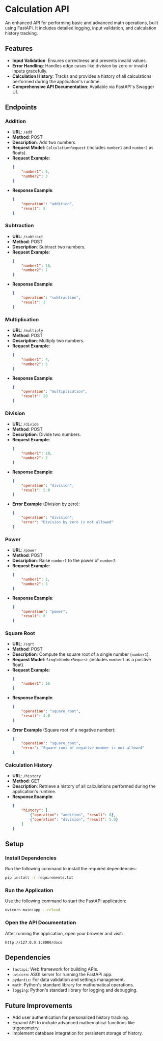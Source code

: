 
# Calculation API

An enhanced API for performing basic and advanced math operations, built using FastAPI. It includes detailed logging, input validation, and calculation history tracking.

## Features
- **Input Validation**: Ensures correctness and prevents invalid values.
- **Error Handling**: Handles edge cases like division by zero or invalid inputs gracefully.
- **Calculation History**: Tracks and provides a history of all calculations performed during the application's runtime.
- **Comprehensive API Documentation**: Available via FastAPI's Swagger UI.

## Endpoints

### Addition
- **URL**: `/add`
- **Method**: POST
- **Description**: Add two numbers.
- **Request Model**: `CalculationRequest` (includes `number1` and `number2` as floats).
- **Request Example**:
  ```json
  {
      "number1": 5,
      "number2": 3
  }
  ```
- **Response Example**:
  ```json
  {
      "operation": "addition",
      "result": 8
  }
  ```

### Subtraction
- **URL**: `/subtract`
- **Method**: POST
- **Description**: Subtract two numbers.
- **Request Example**:
  ```json
  {
      "number1": 10,
      "number2": 7
  }
  ```
- **Response Example**:
  ```json
  {
      "operation": "subtraction",
      "result": 3
  }
  ```

### Multiplication
- **URL**: `/multiply`
- **Method**: POST
- **Description**: Multiply two numbers.
- **Request Example**:
  ```json
  {
      "number1": 4,
      "number2": 5
  }
  ```
- **Response Example**:
  ```json
  {
      "operation": "multiplication",
      "result": 20
  }
  ```

### Division
- **URL**: `/divide`
- **Method**: POST
- **Description**: Divide two numbers.
- **Request Example**:
  ```json
  {
      "number1": 10,
      "number2": 2
  }
  ```
- **Response Example**:
  ```json
  {
      "operation": "division",
      "result": 5.0
  }
  ```
- **Error Example** (Division by zero):
  ```json
  {
      "operation": "division",
      "error": "Division by zero is not allowed"
  }
  ```

### Power
- **URL**: `/power`
- **Method**: POST
- **Description**: Raise `number1` to the power of `number2`.
- **Request Example**:
  ```json
  {
      "number1": 2,
      "number2": 3
  }
  ```
- **Response Example**:
  ```json
  {
      "operation": "power",
      "result": 8
  }
  ```

### Square Root
- **URL**: `/sqrt`
- **Method**: POST
- **Description**: Compute the square root of a single number (`number1`).
- **Request Model**: `SingleNumberRequest` (includes `number1` as a positive float).
- **Request Example**:
  ```json
  {
      "number1": 16
  }
  ```
- **Response Example**:
  ```json
  {
      "operation": "square_root",
      "result": 4.0
  }
  ```
- **Error Example** (Square root of a negative number):
  ```json
  {
      "operation": "square_root",
      "error": "Square root of negative number is not allowed"
  }
  ```

### Calculation History
- **URL**: `/history`
- **Method**: GET
- **Description**: Retrieve a history of all calculations performed during the application's runtime.
- **Response Example**:
  ```json
  {
      "history": [
          {"operation": "addition", "result": 8},
          {"operation": "division", "result": 5.0}
      ]
  }
  ```

## Setup

### Install Dependencies
Run the following command to install the required dependencies:
```bash
pip install -r requirements.txt
```

### Run the Application
Use the following command to start the FastAPI application:
```bash
uvicorn main:app --reload
```

### Open the API Documentation
After running the application, open your browser and visit:
```text
http://127.0.0.1:8000/docs
```

## Dependencies
- `fastapi`: Web framework for building APIs.
- `uvicorn`: ASGI server for running the FastAPI app.
- `pydantic`: For data validation and settings management.
- `math`: Python's standard library for mathematical operations.
- `logging`: Python's standard library for logging and debugging.

## Future Improvements
- Add user authentication for personalized history tracking.
- Expand API to include advanced mathematical functions like trigonometry.
- Implement database integration for persistent storage of history.